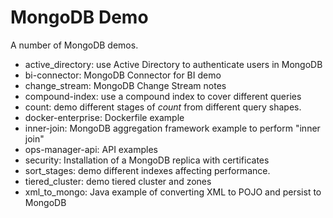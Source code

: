 # MongoDB Demo
A number of MongoDB demos.
- active_directory: use Active Directory to authenticate users in MongoDB
- bi-connector: MongoDB Connector for BI demo
- change_stream: MongoDB Change Stream notes
- compound-index: use a compound index to cover different queries
- count: demo different stages of _count_ from different query shapes.
- docker-enterprise: Dockerfile example
- inner-join: MongoDB aggregation framework example to perform "inner join"
- ops-manager-api: API examples
- security: Installation of a MongoDB replica with certificates
- sort_stages: demo different indexes affecting performance.
- tiered_cluster: demo tiered cluster and zones
- xml_to_mongo: Java example of converting XML to POJO and persist to MongoDB
